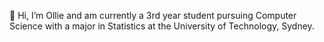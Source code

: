 👋 Hi, I’m Ollie and am currently a 3rd year student pursuing Computer Science with a major in Statistics at the University of Technology, Sydney. 

<!---
os12345678/os12345678 is a ✨ special ✨ repository because its `README.md` (this file) appears on your GitHub profile.
You can click the Preview link to take a look at your changes.
--->
